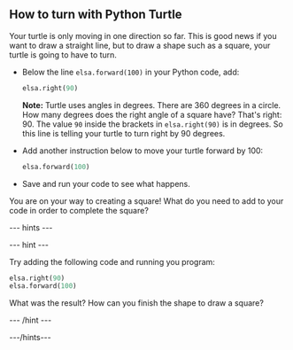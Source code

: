 ## How to turn with Python Turtle

Your turtle is only moving in one direction so far. This is good news if you want to draw a straight line, but to draw a shape such as a square, your turtle is going to have to turn.

- Below the line `elsa.forward(100)` in your Python code, add:
    
    ```python
    elsa.right(90)
    ```
    
    **Note:** Turtle uses angles in degrees. There are 360 degrees in a circle. How many degrees does the right angle of a square have? That's right: 90. The value `90` inside the brackets in `elsa.right(90)` is in degrees. So this line is telling your turtle to turn right by 90 degrees.

- Add another instruction below to move your turtle forward by 100:
    
    ```python
    elsa.forward(100)
    ```

- Save and run your code to see what happens.

You are on your way to creating a square! What do you need to add to your code in order to complete the square?

\--- hints \---

\--- hint \---

Try adding the following code and running you program:

```python
elsa.right(90)
elsa.forward(100)
```

What was the result? How can you finish the shape to draw a square?

\--- /hint \---

\---/hints\---